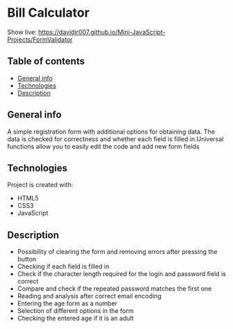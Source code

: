 # Bill Calculator

Show live: https://davidjr007.github.io/Mini-JavaScript-Projects/FormValidator

## Table of contents

- [General info](#general-info)
- [Technologies](#technologies)
- [Description](#description)

## General info

A simple registration form with additional options for obtaining data. The data is checked for correctness and whether each field is filled in.Universal functions allow you to easily edit the code and add new form fields

## Technologies

Project is created with:

- HTML5
- CSS3
- JavaScript

## Description

- Possibility of clearing the form and removing errors after pressing the button
- Checking if each field is filled in
- Check if the character length required for the login and password field is correct
- Compare and check if the repeated password matches the first one
- Reading and analysis after correct email encoding
- Entering the age form as a number
- Selection of different options in the form
- Checking the entered age if it is an adult
